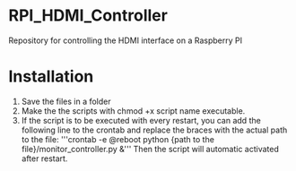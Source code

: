 # RPI_HDMI_Controller
Repository for controlling the HDMI interface on a Raspberry PI

# Installation
1) Save the files in a folder
2) Make the the scripts with chmod +x script name executable.
3) If the script is to be executed with every restart, you can add the following line to the crontab and replace the braces with the actual path to the file:
'''crontab -e
  @reboot python {path to the file}/monitor_controller.py &'''
Then the script will automatic activated after restart.

